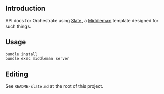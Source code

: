 ## Introduction

API docs for Orchestrate using [Slate](https://github.com/tripit/slate), a [Middleman](http://middlemanapp.com/) template designed for such things.

## Usage

```
bundle install
bundle exec middleman server
```

## Editing

See `README-slate.md` at the root of this project.